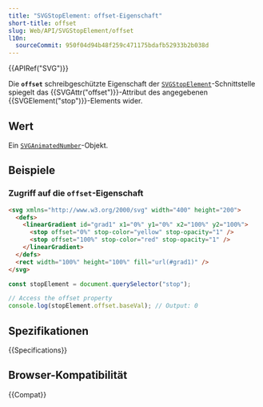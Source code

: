 ```yaml
---
title: "SVGStopElement: offset-Eigenschaft"
short-title: offset
slug: Web/API/SVGStopElement/offset
l10n:
  sourceCommit: 950f04d94b48f259c471175bdafb52933b2b038d
---
```


{{APIRef("SVG")}}

Die **`offset`** schreibgeschützte Eigenschaft der [`SVGStopElement`](/de/docs/Web/API/SVGStopElement)-Schnittstelle spiegelt das {{SVGAttr("offset")}}-Attribut des angegebenen {{SVGElement("stop")}}-Elements wider.

## Wert

Ein [`SVGAnimatedNumber`](/de/docs/Web/API/SVGAnimatedNumber)-Objekt.

## Beispiele

### Zugriff auf die `offset`-Eigenschaft

```html
<svg xmlns="http://www.w3.org/2000/svg" width="400" height="200">
  <defs>
    <linearGradient id="grad1" x1="0%" y1="0%" x2="100%" y2="100%">
      <stop offset="0%" stop-color="yellow" stop-opacity="1" />
      <stop offset="100%" stop-color="red" stop-opacity="1" />
    </linearGradient>
  </defs>
  <rect width="100%" height="100%" fill="url(#grad1)" />
</svg>
```

```js
const stopElement = document.querySelector("stop");

// Access the offset property
console.log(stopElement.offset.baseVal); // Output: 0
```

## Spezifikationen

{{Specifications}}

## Browser-Kompatibilität

{{Compat}}
